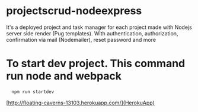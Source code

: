 # projectscrud-nodeexpress
It's a deployed project and task manager for each project made with Nodejs server side render (Pug templates). With authentication, authorization, confirmation via mail (Nodemailer), reset password and more

# To start dev project. This command run node and webpack
~~~
  npm run startdev
~~~
[http://floating-caverns-13103.herokuapp.com/](HerokuApp)
